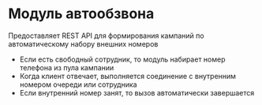 # Модуль автообзвона

Предоставляет REST API для формирования кампаний по автоматическому набору внешних номеров

* Если есть свободный сотрудник, то модуль набирает номер телефона из пула кампании
* Когда клиент отвечает, выполняется соединение с внутренним номером очереди или сотрудника
* Если внутренний номер занят, то вызов автоматически завершается
